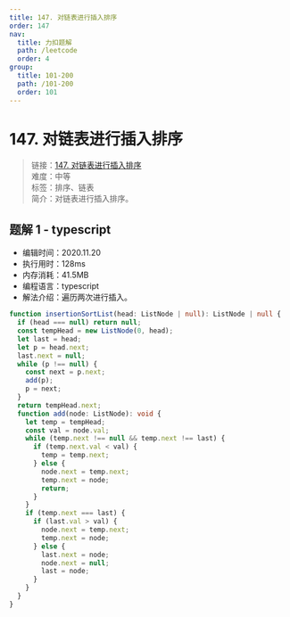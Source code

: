 ```yaml
---
title: 147. 对链表进行插入排序
order: 147
nav:
  title: 力扣题解
  path: /leetcode
  order: 4
group:
  title: 101-200
  path: /101-200
  order: 101
---
```


# 147. 对链表进行插入排序

> 链接：[147. 对链表进行插入排序](https://leetcode-cn.com/problems/insertion-sort-list/)  
> 难度：中等  
> 标签：排序、链表  
> 简介：对链表进行插入排序。

## 题解 1 - typescript

- 编辑时间：2020.11.20
- 执行用时：128ms
- 内存消耗：41.5MB
- 编程语言：typescript
- 解法介绍：遍历两次进行插入。

```typescript
function insertionSortList(head: ListNode | null): ListNode | null {
  if (head === null) return null;
  const tempHead = new ListNode(0, head);
  let last = head;
  let p = head.next;
  last.next = null;
  while (p !== null) {
    const next = p.next;
    add(p);
    p = next;
  }
  return tempHead.next;
  function add(node: ListNode): void {
    let temp = tempHead;
    const val = node.val;
    while (temp.next !== null && temp.next !== last) {
      if (temp.next.val < val) {
        temp = temp.next;
      } else {
        node.next = temp.next;
        temp.next = node;
        return;
      }
    }
    if (temp.next === last) {
      if (last.val > val) {
        node.next = temp.next;
        temp.next = node;
      } else {
        last.next = node;
        node.next = null;
        last = node;
      }
    }
  }
}
```
